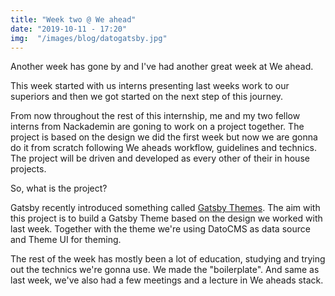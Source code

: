 ```yaml
---
title: "Week two @ We ahead"
date: "2019-10-11 - 17:20"
img:  "/images/blog/datogatsby.jpg"
---
```


Another week has gone by and I've had another great week at We ahead.

This week started with us interns presenting last weeks work to our
superiors and then we got started on the next step of this journey.

From now throughout the rest of this internship, me and my two fellow interns from Nackademin are goning to work on a project together. The project is based on the design we did the first week but now we are gonna do it from scratch following We aheads workflow, guidelines and technics. The project will be driven and developed as every other of their in house projects.

So, what is the project?

Gatsby recently introduced something called <a href="https://www.gatsbyjs.org/docs/themes/what-are-gatsby-themes/" target="_blank">Gatsby Themes</a>. The aim with this project is to build a Gatsby Theme based on the design we worked with last week. Together with the theme we're using DatoCMS as data source and Theme UI for theming.

The rest of the week has mostly been a lot of education, studying and trying out the technics we're gonna use. We made the "boilerplate". And same as last week, we've also had a few meetings and a lecture in We aheads stack.